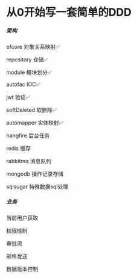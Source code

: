# 从0开始写一套简单的DDD 

##### 架构

efcore 对象关系映射✅

repository 仓储✅

module 模块划分✅

autofac IOC✅

jwt 验证✅

softDeleted 软删除✅

automapper 实体映射✅

hangfire 后台任务

redis 缓存

rabbitmq 消息队列

mongodb 操作记录存储

sqlsugar 特殊数据sql处理

##### 业务

当前用户获取

权限控制

审批流

邮件发送 

数据版本控制